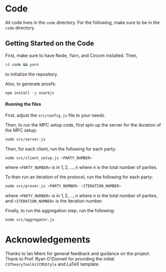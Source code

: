 # Code
All code lives in the `code` directory.
For the following, make sure to be in the `code` directory.

## Getting Started on the Code
First, make sure to have Node, Yarn, and Circom installed. 
Then,
```bash
cd code && yarn
```
to initialize the repository.

Also, to generate proofs:
```bash
npm install -g snarkjs
```

#### Running the files
First, adjust the `src/config.js` file to your needs. 

Then, to run the MPC setup code, first spin up the server for the duration of the MPC setup:
```bash
node src/server.js
```

Then, for each client, run the following for each party:
```bash
node src/client_setup.js <PARTY_NUMBER>
```
where `<PARTY_NUMBER>` is in $1, 2, \ldots, n$ where $n$ is the total number of parties.

To then run an iteration of the protocol, run the following for each party:
```bash
node src/prover.js <PARTY_NUMBER> <ITERATION_NUMBER>
```
where `<PARTY_NUMBER>` is in $1, 2, \ldots, n$ where $n$ is the total number of parties, and `<ITERATION_NUMBER>` is the iteration number.

Finally, to run the aggregation step, run the following:
```bash
node src/aggregator.js
```

# Acknowledgements
Thanks to Ian Miers for general feedback and guidance on the project.
Thank to Prof. Ryan O'Donnell for providing the initial `CSTheoryToolkitCMUStyle` and LaTeX template.

